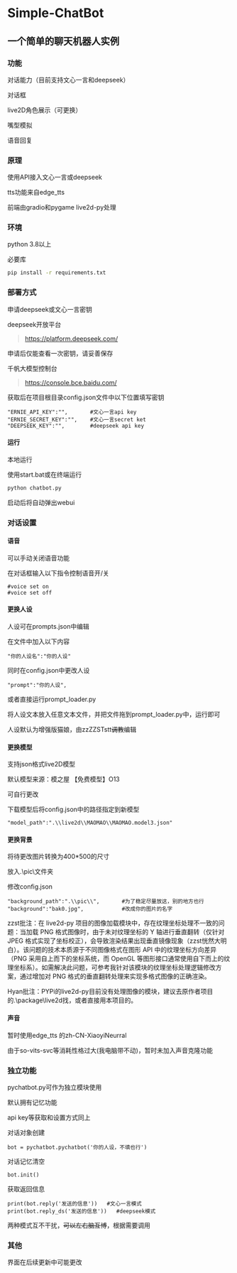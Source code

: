 # Simple-ChatBot
## 一个简单的聊天机器人实例
### 功能
对话能力（目前支持文心一言和deepseek）

对话框

live2D角色展示（可更换）

嘴型模拟

语音回复

### 原理

使用API接入文心一言或deepseek

tts功能来自edge_tts

前端由gradio和pygame live2d-py处理

### 环境
python 3.8以上

必要库
```bash
pip install -r requirements.txt
```
### 部署方式

申请deepseek或文心一言密钥

deepseek开放平台
> https://platform.deepseek.com/

申请后仅能查看一次密钥，请妥善保存



千帆大模型控制台
> https://console.bce.baidu.com/

获取后在项目根目录config.json文件中以下位置填写密钥


```
"ERNIE_API_KEY":"",       #文心一言api key
"ERNIE_SECRET_KEY":"",    #文心一言secret ket
"DEEPSEEK_KEY":"",        #deepseek api key
```

#### 运行
本地运行

使用start.bat或在终端运行
```bash
python chatbot.py
```
启动后将自动弹出webui

### 对话设置
#### 语音
可以手动关闭语音功能

在对话框输入以下指令控制语音开/关

```
#voice set on
#voice set off
```
#### 更换人设
人设可在prompts.json中编辑

在文件中加入以下内容

```
"你的人设名":"你的人设"
```
同时在config.json中更改人设
```
"prompt":"你的人设",
```
或者直接运行prompt_loader.py

将人设文本放入任意文本文件，并把文件拖到prompt_loader.py中，运行即可

人设默认为增强版猫娘，由zzZZSTstt~~调教~~编辑

#### 更换模型

支持json格式live2D模型

默认模型来源：模之屋 【免费模型】O13

可自行更改

下载模型后将config.json中的路径指定到新模型

```
"model_path":".\\live2d\\MAOMAO\\MAOMAO.model3.json"
```

#### 更换背景

将待更改图片转换为400*500的尺寸

放入.\\pic\\文件夹

修改config.json

```
"background_path":".\\pic\\",       #为了稳定尽量放这，别的地方也行
"background":"bak0.jpg",            #改成你的图片的名字
```

zzst批注：在 live2d-py 项目的图像加载模块中，存在纹理坐标处理不一致的问题：当加载 PNG 格式图像时，由于未对纹理坐标的 Y 轴进行垂直翻转（仅针对 JPEG 格式实现了坐标校正），会导致渲染结果出现垂直镜像现象（zzst恍然大明白）。该问题的技术本质源于不同图像格式在图形 API 中的纹理坐标方向差异（PNG 采用自上而下的坐标系统，而 OpenGL 等图形接口通常使用自下而上的纹理坐标系）。如需解决此问题，可参考我针对该模块的纹理坐标处理逻辑修改方案，通过增加对 PNG 格式的垂直翻转处理来实现多格式图像的正确渲染。

Hyan批注：PYPi的live2d-py目前没有处理图像的模块，建议去原作者项目的.\\package\\live2d找，或者直接用本项目的。

#### 声音
暂时使用edge_tts 的zh-CN-XiaoyiNeurral

由于so-vits-svc等消耗性格过大(我电脑带不动)，暂时未加入声音克隆功能

### 独立功能
pychatbot.py可作为独立模块使用

默认拥有记忆功能

api key等获取和设置方式同上

对话对象创建

```
bot = pychatbot.pychatbot('你的人设，不填也行')
```
对话记忆清空

```
bot.init()
```
获取返回信息

```
print(bot.reply('发送的信息'))   #文心一言模式
print(bot.reply_ds('发送的信息'))   #deepseek模式
```
两种模式互不干扰，~~可以左右脑互博~~，根据需要调用

### 其他
界面在后续更新中可能更改